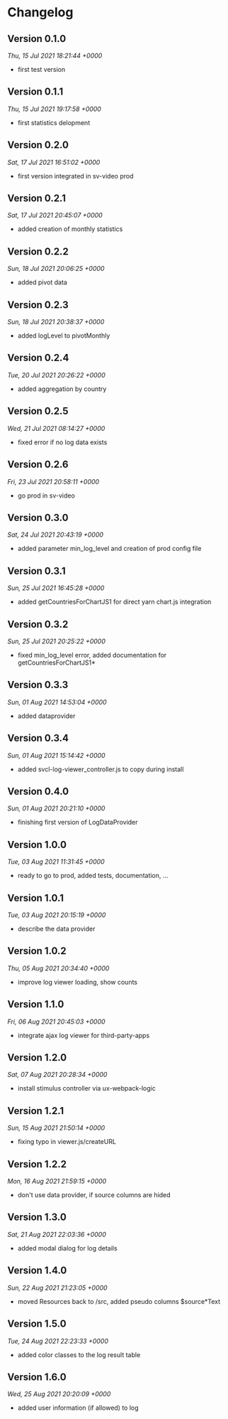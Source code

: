 # Changelog



## Version 0.1.0
*Thu, 15 Jul 2021 18:21:44 +0000*
- first test version


## Version 0.1.1
*Thu, 15 Jul 2021 19:17:58 +0000*
- first statistics delopment


## Version 0.2.0
*Sat, 17 Jul 2021 16:51:02 +0000*
- first version integrated in sv-video prod


## Version 0.2.1
*Sat, 17 Jul 2021 20:45:07 +0000*
- added creation of monthly statistics


## Version 0.2.2
*Sun, 18 Jul 2021 20:06:25 +0000*
- added pivot data


## Version 0.2.3
*Sun, 18 Jul 2021 20:38:37 +0000*
- added logLevel to pivotMonthly


## Version 0.2.4
*Tue, 20 Jul 2021 20:26:22 +0000*
- added aggregation by country


## Version 0.2.5
*Wed, 21 Jul 2021 08:14:27 +0000*
- fixed error if no log data exists


## Version 0.2.6
*Fri, 23 Jul 2021 20:58:11 +0000*
- go prod in sv-video


## Version 0.3.0
*Sat, 24 Jul 2021 20:43:19 +0000*
- added parameter min_log_level and creation of prod config file


## Version 0.3.1
*Sun, 25 Jul 2021 16:45:28 +0000*
- added getCountriesForChartJS1 for direct yarn chart.js integration


## Version 0.3.2
*Sun, 25 Jul 2021 20:25:22 +0000*
- fixed min_log_level error, added documentation for getCountriesForChartJS1*


## Version 0.3.3
*Sun, 01 Aug 2021 14:53:04 +0000*
- added dataprovider


## Version 0.3.4
*Sun, 01 Aug 2021 15:14:42 +0000*
- added svcl-log-viewer_controller.js to copy during install


## Version 0.4.0
*Sun, 01 Aug 2021 20:21:10 +0000*
- finishing first version of LogDataProvider


## Version 1.0.0
*Tue, 03 Aug 2021 11:31:45 +0000*
- ready to go to prod, added tests, documentation, ...


## Version 1.0.1
*Tue, 03 Aug 2021 20:15:19 +0000*
- describe the data provider


## Version 1.0.2
*Thu, 05 Aug 2021 20:34:40 +0000*
- improve log viewer loading, show counts


## Version 1.1.0
*Fri, 06 Aug 2021 20:45:03 +0000*
- integrate ajax log viewer for third-party-apps


## Version 1.2.0
*Sat, 07 Aug 2021 20:28:34 +0000*
- install stimulus controller via ux-webpack-logic


## Version 1.2.1
*Sun, 15 Aug 2021 21:50:14 +0000*
- fixing typo in viewer.js/createURL


## Version 1.2.2
*Mon, 16 Aug 2021 21:59:15 +0000*
- don't use data provider, if source columns are hided


## Version 1.3.0
*Sat, 21 Aug 2021 22:03:36 +0000*
- added modal dialog for log details


## Version 1.4.0
*Sun, 22 Aug 2021 21:23:05 +0000*
- moved Resources back to /src, added pseudo columns $source*Text


## Version 1.5.0
*Tue, 24 Aug 2021 22:23:33 +0000*
- added color classes to the log result table


## Version 1.6.0
*Wed, 25 Aug 2021 20:20:09 +0000*
- added user information (if allowed) to log
